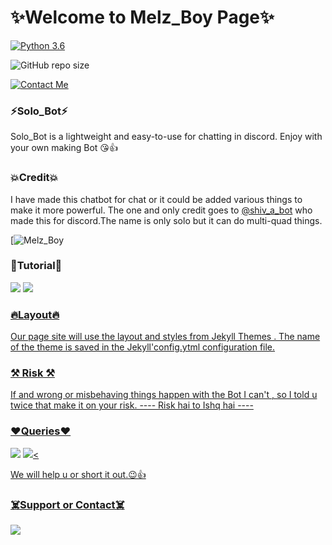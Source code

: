 # ✨Welcome to Melz_Boy Page✨

[![Python 3.6](https://img.shields.io/badge/Python-3.6%20or%20newer-blue.svg)](https://www.python.org/downloads/release/python-360/)

![GitHub repo size](https://img.shields.io/github/repo-size/shivratna-dotcom/Solo_Bot)

[![Contact Me](https://img.shields.io/badge/Telegram-Contact%20Me-informational)](https://telegram.org/dlx)


### ⚡Solo_Bot⚡

Solo_Bot is a lightweight and easy-to-use for chatting
in discord. Enjoy with your own making Bot 😘👍


### 💥Credit💥

I have made this chatbot for chat or it could be added various things 
to make it more powerful. The one and only credit
goes to [@shiv_a_bot](https://t.me/shiv_a_bot) who made this for discord.The
name is only solo but it can do multi-quad things.

[![Melz_Boy](https://telegra.ph/file/3c81adc3424bfd4e6b48e.jpg)




### 🌟Tutorial🌟

<a href="https://youtu.be/46AMx7N8I_Q"><img src="https://img.shields.io/badge/logo=Youtube"></a>
<a href="https://youtu.be/46AMx7N8I_Q"><img src="https://img.shields.io/youtube/views/M2FQJq_sHp4?style=social">




### 🔥Layout🔥

Our page site will use the layout and styles from
Jekyll Themes . The name of the theme is saved in the
Jekyll'config.ytml configuration file.



### ⚒️ Risk ⚒️

If and wrong or misbehaving things happen with the 
Bot I can't , so I told u twice that make it on your
risk.
         ---- Risk hai to Ishq hai ----


### ❤️Queries❤️

<a href="https://discord.gg/Snf3r4T6"><img src="https://img.shields.io/badge/Join-Support%20Channel-red.svg?style=for-the-badge&logo=Discord"></a>
<a href="https://discord.gg/Snf3r4T6"><img src="https://img.shields.io/badge/Join-Support%20Server-blue.svg?style=for-the-badge&logo=Discord"><

 We will help u or short it out.😉👍



### ☠️Support or Contact☠️

<a href="https://telegram.org/dlx"><img src="https://img.shields.io/badge/Join-Personal%20DM-red.svg?style=for-the-badge&logo=Telegram"></a>




